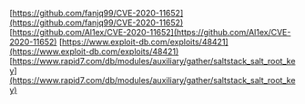 [https://github.com/fanjq99/CVE-2020-11652](https://github.com/fanjq99/CVE-2020-11652)
[https://github.com/Al1ex/CVE-2020-11652](https://github.com/Al1ex/CVE-2020-11652)
[https://www.exploit-db.com/exploits/48421](https://www.exploit-db.com/exploits/48421)
[https://www.rapid7.com/db/modules/auxiliary/gather/saltstack_salt_root_key](https://www.rapid7.com/db/modules/auxiliary/gather/saltstack_salt_root_key)
